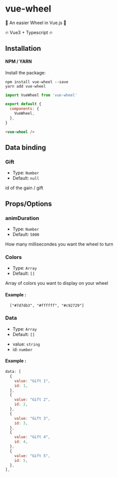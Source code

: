 # vue-wheel

👊 An easier Wheel in Vue.js 👊

🔥 Vue3 + Typescript 🔥

## Installation

#### NPM / YARN

Install the package:

```
npm install vue-wheel --save
yarn add vue-wheel
```

```javascript
import VueWheel from 'vue-wheel'

export default {
  components: {
    VueWheel,
  },
}
```

```html
<vue-wheel />
```

## Data binding

### Gift
- Type: `Number`
- Default: `null`

id of the gain / gift


## Props/Options

### animDuration
- Type: `Number`
- Default: `5000`

How many millisecondes you want the wheel to turn

### Colors

- Type: `Array`
- Default: `[]`

Array of colors you want to display on your wheel

#### Example :

```javacript
  ["#7d7db3", "#ffffff", "#c92729"]
```

### Data

- Type: `Array`
- Default: `[]`

* value: `string`
* id: `number`

#### Example :

```javascript
data: [
  {
    value: "Gift 1",
    id: 1,
  },
  {
    value: "Gift 2",
    id: 2,
  },
  {
    value: "Gift 3",
    id: 3,
  },
  {
    value: "Gift 4",
    id: 4,
  },
  {
    value: "Gift 5",
    id: 5,
  },
],
```
